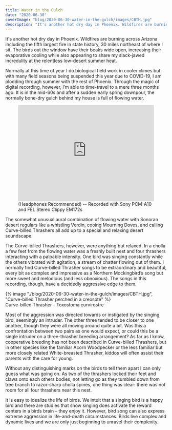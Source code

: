 ```yaml
---
title: Water in the Gulch
date: "2020-06-30"
coverImage: "blog/2020-06-30-water-in-the-gulch/images/CBTH.jpg"
description: "It's another hot dry day in Phoenix. Wildfires are burning across Arizona including the fifth largest fire in state history, 30 miles northeast of where I sit. The birds out the window have their beaks wide open, increasing their evaporative cooling while also appearing to share my slack-jawed incredulity at the relentless low-desert summer heat..."
---
```


It's another hot dry day in Phoenix. Wildfires are burning across Arizona including the fifth largest fire in state history, 30 miles northeast of where I sit. The birds out the window have their beaks wide open, increasing their evaporative cooling while also appearing to share my slack-jawed incredulity at the relentless low-desert summer heat.

Normally at this time of year I do biological field work in cooler climes but with many field seasons being suspended this year due to COVID-19, I am plodding through summer with the rest of Phoenix. Through the magic of digital recording, however, I’m able to time-travel to a mere three months ago: It is in the mid-60s and after a sudden early spring downpour, the normally bone-dry gulch behind my house is full of flowing water.

<div class="center">
    <figure>
        <iframe width="100%" height="300" scrolling="no" frameborder="no" allow="autoplay" src="https://w.soundcloud.com/player/?url=https%3A//api.soundcloud.com/tracks/849131926&color=%236979a4&auto_play=false&hide_related=false&show_comments=true&show_user=true&show_reposts=false&show_teaser=true&visual=true"></iframe>
        <figcaption>(Headphones Recommended) -- Recorded with Sony PCM-A10 and FEL Stereo Clippy EM172s</figcaption>
    </figure>
</div>

The somewhat unusual aural combination of flowing water with Sonoran desert regulars like a whistling Verdin, cooing Mourning Doves, and calling Curve-billed Thrashers all add up to a special and relaxing desert soundscape.

The Curve-billed Thrashers, however, were anything but relaxed. In a cholla a few feet from the flowing water was a freshly built nest and four thrashers interacting with a palpable intensity. One bird was singing constantly while the others vibrated with agitation, a stream of chatter flowing out of them. I normally find Curve-billed Thrasher songs to be extraordinary and beautiful, every bit as complex and impressive as a Northern Mockingbird’s song but more sweet and melodious (and less obnoxious). The songs in this recording, though, have a decidedly aggressive edge to them.

<div class="med-width">
    {% image "./blog/2020-06-30-water-in-the-gulch/images/CBTH.jpg", "Curve-billed Thrasher perched in a creosote" %}
    <figcaption>Curve-billed Thrasher - Toxostoma curvirostre</figcaption>
</div>

Most of the aggression was directed towards or instigated by the singing bird, seemingly an intruder. The other three tended to be closer to one another, though they were all moving around quite a bit. Was this a confrontation between two pairs as one would expect, or could this be a single intruder on a three-thrasher breeding arrangement? As far as I know, cooperative breeding has not been described in Curve-billed Thrashers, but in other species like the familiar Acorn Woodpecker or the less familiar but more closely related White-breasted Thrasher, kiddos will often assist their parents with the care for young.

Without any distinguishing marks on the birds to tell them apart I can only guess what was going on. As two of the thrashers locked their feet and claws onto each others bodies, not letting go as they tumbled down from tree branch to razor-sharp cholla spines, one thing was clear: there was not room for all four thrashers near this nest.

It is easy to idealize the life of birds. We intuit that a singing bird is a happy bird and there are studies that show singing does activate the reward centers in a birds brain – they enjoy it. However, bird song can also express extreme aggression in life-and-death circumstances. Birds live complex and dynamic lives and we are only just beginning to unravel their complexity.
